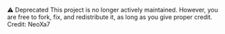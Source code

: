 ⚠️ Deprecated
This project is no longer actively maintained. However, you are free to fork, fix, and redistribute it, as long as you give proper credit.
Credit: NeoXa7
